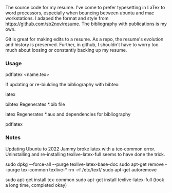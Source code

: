 The source code for my resume. I've come to prefer typesetting in LaTex to word processors, especially when bouncing between ubuntu and mac workstations. I adaped the format and style from https://github.com/sb2nov/resume. The bibliography with publications is my own. 

Git is great for making edits to a resume. As a repo, the resume's evolution and history is preserved. Further, in github, I shouldn't have to worry too much about loosing or constantly backing up my resume.


### Usage

pdflatex <name.tex>

If updating or re-biulding the bibliography with bibtex:

latex <name>

bibtex <name> Regenerates *.bib file

latex <name>  Regenerates *.aux and dependencies for bibliography 

pdflatex <name>


### Notes 

Updating Ubuntu to 2022 Jammy broke latex with a tex-common error. Uninstalling and re-installing
texlive-latex-full seems to have done the trick.

sudo dpkg --force-all --purge texlive-latex-base-doc
sudo apt-get remove --purge tex-common texlive-*
rm -rf /etc/texf/
sudo apt-get autoremove

sudo apt-get install tex-common
sudo apt-get install texlive-latex-full (took a long time, completed okay)


